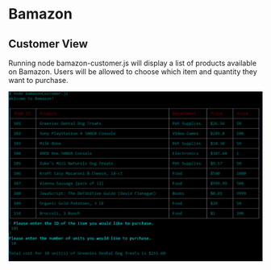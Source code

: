 
# Bamazon

## Customer View 

Running node bamazon-customer.js will display a list of products available on Bamazon. Users will be allowed to choose which item and quantity they want to purchase.

![alt text](bamazonCustomerIMG.png "Customer View")
